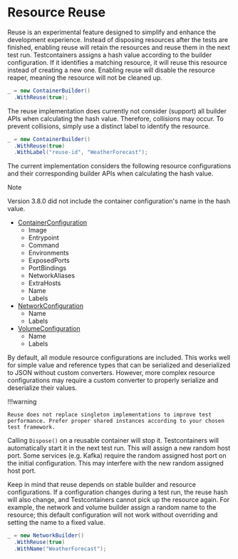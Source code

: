 # Resource Reuse

Reuse is an experimental feature designed to simplify and enhance the development experience. Instead of disposing resources after the tests are finished, enabling reuse will retain the resources and reuse them in the next test run. Testcontainers assigns a hash value according to the builder configuration. If it identifies a matching resource, it will reuse this resource instead of creating a new one. Enabling reuse will disable the resource reaper, meaning the resource will not be cleaned up.

```csharp title="Enable container reuse"
_ = new ContainerBuilder()
  .WithReuse(true);
```

The reuse implementation does currently not consider (support) all builder APIs when calculating the hash value. Therefore, collisions may occur. To prevent collisions, simply use a distinct label to identify the resource.

```csharp title="Label container resource to identify it"
_ = new ContainerBuilder()
  .WithReuse(true)
  .WithLabel("reuse-id", "WeatherForecast");
```

The current implementation considers the following resource configurations and their corresponding builder APIs when calculating the hash value.

> [!NOTE]  
> Version 3.8.0 did not include the container configuration's name in the hash value.

- [ContainerConfiguration](https://github.com/testcontainers/testcontainers-dotnet/blob/develop/src/Testcontainers/Configurations/Containers/ContainerConfiguration.cs)
    - Image
    - Entrypoint
    - Command
    - Environments
    - ExposedPorts
    - PortBindings
    - NetworkAliases
    - ExtraHosts
    - Name
    - Labels
- [NetworkConfiguration](https://github.com/testcontainers/testcontainers-dotnet/blob/develop/src/Testcontainers/Configurations/Networks/NetworkConfiguration.cs)
    - Name
    - Labels
- [VolumeConfiguration](https://github.com/testcontainers/testcontainers-dotnet/blob/develop/src/Testcontainers/Configurations/Volumes/VolumeConfiguration.cs)
    - Name
    - Labels

By default, all module resource configurations are included. This works well for simple value and reference types that can be serialized and deserialized to JSON without custom converters. However, more complex resource configurations may require a custom converter to properly serialize and deserialize their values.

!!!warning

    Reuse does not replace singleton implementations to improve test performance. Prefer proper shared instances according to your chosen test framework.

Calling `Dispose()` on a reusable container will stop it. Testcontainers will automatically start it in the next test run. This will assign a new random host port. Some services (e.g. Kafka) require the random assigned host port on the initial configuration. This may interfere with the new random assigned host port.

Keep in mind that reuse depends on stable builder and resource configurations. If a configuration changes during a test run, the reuse hash will also change, and Testcontainers cannot pick up the resource again. For example, the network and volume builder assign a random name to the resource; this default configuration will not work without overriding and setting the name to a fixed value.

```csharp title="Override NetworkBuilder's default random network name configuration"
_ = new NetworkBuilder()
  .WithReuse(true)
  .WithName("WeatherForecast");
```